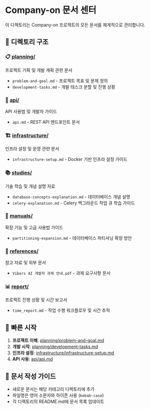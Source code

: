 # Company-on 문서 센터

이 디렉토리는 Company-on 프로젝트의 모든 문서를 체계적으로 관리합니다.

## 📁 디렉토리 구조

### 📋 [planning/](./planning/)
프로젝트 기획 및 개발 계획 관련 문서
- `problem-and-goal.md` - 프로젝트 목표 및 문제 정의
- `development-tasks.md` - 개발 태스크 분할 및 진행 상황

### 🔧 [api/](./api/)
API 사용법 및 개발자 가이드
- `api.md` - REST API 엔드포인트 문서

### 🏗️ [infrastructure/](./infrastructure/)
인프라 설정 및 운영 관련 문서
- `infrastructure-setup.md` - Docker 기반 인프라 설정 가이드

### 📚 [studies/](./studies/)
기술 학습 및 개념 설명 자료
- `database-concepts-explanation.md` - 데이터베이스 개념 설명
- `celery-explanation.md` - Celery 백그라운드 작업 큐 학습 가이드

### 📖 [manuals/](./manuals/)
확장 기능 및 고급 사용법 가이드
- `partitioning-expansion.md` - 데이터베이스 파티셔닝 확장 방안

### 📄 [references/](./references/)
참고 자료 및 외부 문서
- `Vibers AI 개발자 과제 안내.pdf` - 과제 요구사항 문서

### 📊 [report/](./report/)
프로젝트 진행 상황 및 시간 보고서
- `time_report.md` - 작업 수행 워크플로우 및 시간 추적

## 🚀 빠른 시작

1. **프로젝트 이해**: [planning/problem-and-goal.md](./planning/problem-and-goal.md)
2. **개발 시작**: [planning/development-tasks.md](./planning/development-tasks.md)
3. **인프라 설정**: [infrastructure/infrastructure-setup.md](./infrastructure/infrastructure-setup.md)
4. **API 사용**: [api/api.md](./api/api.md)

## 📝 문서 작성 가이드

- 새로운 문서는 해당 카테고리 디렉토리에 추가
- 파일명은 영어 소문자와 하이픈 사용 (`kebab-case`)
- 각 디렉토리의 README.md에 문서 목록 업데이트
